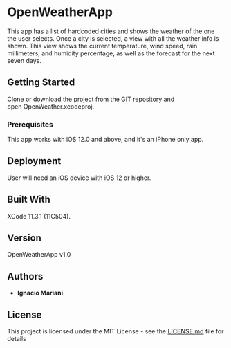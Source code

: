 # OpenWeatherApp

This app has a list of hardcoded cities and shows the weather of the one the user selects. Once a city is selected, a view with all the weather info is shown. This view shows the current temperature, wind speed, rain millimeters, and humidity percentage, as well as the forecast for the next seven days.

## Getting Started

Clone or download the project from the GIT repository and open OpenWeather.xcodeproj.

### Prerequisites

This app works with iOS 12.0 and above, and it's an iPhone only app.

## Deployment

User will need an iOS device with iOS 12 or higher.

## Built With

XCode 11.3.1 (11C504).

## Version

OpenWeatherApp v1.0

## Authors

* **Ignacio Mariani**

## License

This project is licensed under the MIT License - see the [LICENSE.md](LICENSE.md) file for details

